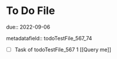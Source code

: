 # To Do File

due:: 2022-09-06

metadatafield:: todoTestFile_567_74

- [ ] Task of todoTestFile_567 1 [[Query me]]
